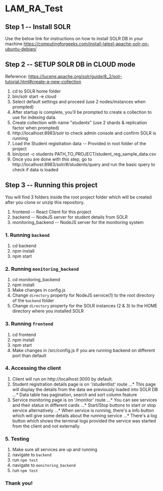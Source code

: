 # LAM_RA_Test

## Step 1 -- Install SOLR
Use the below link for instructions on how to install SOLR DB in your machine
https://computingforgeeks.com/install-latest-apache-solr-on-ubuntu-debian/

## Step 2 -- SETUP SOLR DB in CLOUD mode

Reference: https://lucene.apache.org/solr/guide/8_2/solr-tutorial.html#create-a-new-collection

1. cd to SOLR home folder
2. bin/solr start -e cloud
3. Select default settings and proceed (use 2 nodes/instances when prompted)
4. After startup is complete, you’ll be prompted to create a collection to use for indexing data.
5. Create collection with name "students"  (use 2 shards & replication factor when prompted)
6. http://localhost:8983/solr to check admin console and confirm SOLR is running
6. Load the Student registration data -- Provided in root folder of the project
7. bin/post -c students PATH_TO_PROJECT/student_reg_sample_data.csv
8. Once you are done with this step, go to http://localhost:8983/solr/#/students/query and run the basic query to check if data is loaded

## Step 3 -- Running this project

You will find 3 folders inside the root project folder which will be created after you clone or unzip this repository.
1. frontend -- React Client for this project
2. backend -- NodeJS server for student details from SOLR
3. monitoring_backend -- NodeJS server for the monitoring system 

### 1. Running `backend`

1. cd backend
2. npm install
3. npm start

### 2. Running `monitoring_backend`

1. cd monitoring_backend
2. npm install
3. Make changes in config.js 
4. Change `directory` property for NodeJS service(1) to the root directory of the `backend` folder
5. Change `directory` property for the SOLR instances (2 & 3) to the HOME directory where you installed SOLR

### 3. Running `frontend`

1. cd frontend
2. npm install
3. npm start
4. Make changes in /src/config.js if you are running backend on different port than default

### 4. Accessing the client

1. Client will run on http://localhost:3000 by default.
2. Student registration details page is on '/studentlist' route
...* This page will display the details from the data we previously loaded into SOLR DB
...* Data table has pagination, search and sort column feature
3. Service monitoring page is on '/monitor' route
...* You can see services and their status in different cards
...* Start/Stop buttons to start or stop service alternatively
...* When service is running, there's a info button which will give some details about the running service
...* There's a log button which shows the terminal logs provided the service was started from the client and not externally.

### 5. Testing

1. Make sure all services are up and running
2. navigate to `backend` 
3. run `npm test`
4. navigate to `monitoring_backend`
5. run `npm test`

### Thank you!
